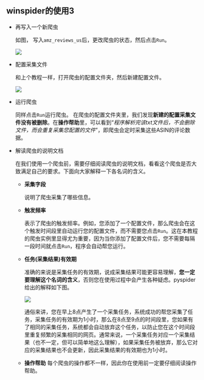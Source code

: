 ## winspider的使用3

* 再写入一个新爬虫

    如图， 写入`amz_reviews_us`后，更改爬虫的状态，然后点击`Run`。
    
    ![](https://box.kancloud.cn/cc0cc4d5aca806c2ff7b3e330eb92b3a_1431x45.png)
    
* 配置采集文件

	和上个教程一样，打开爬虫的配置文件夹，然后新建配置文件。
    
    ![](https://box.kancloud.cn/d8e9de7f8ecad6aeb73722a1091c2847_1107x324.png)
    
* 运行爬虫

	同样点击`Run`运行爬虫。
   	在爬虫的配置文件夹里，我们发现**新建的配置采集文件没有被删除**。在**操作帮助**里，可以看到“*程序解析完该txt文件后，不会删除文件，而会重复采集您配置的文件*”，即爬虫会定时采集这些ASIN的评论数据。

* 解读爬虫的说明文档
	
    在我们使用一个爬虫前，需要仔细阅读爬虫的说明文档，看看这个爬虫是否大致满足自己的要求。下面向大家解释一下各名词的含义。
    
    * **采集字段**
    	
        说明了爬虫采集了哪些信息。
     
    * **触发频率**
    	
        表示了爬虫的触发频率。例如，您添加了一个配置文件，那么爬虫会在这个触发时间段里自动运行您的配置文件，而不需要您点击`Run`。这在本教程的爬虫实例里显得尤为重要，因为当你添加了配置文件后，您不需要每隔一段时间就点击`Run`，程序会自动帮您运行。
    
    * **任务(采集结果)有效期**
		
        准确的来说是采集任务的有效期，说成采集结果可能更容易理解，**您一定要理解这个名词的含义**，否则您在使用过程中会产生各种疑虑。pyspider给出的解释如下图。
    
    	![](https://box.kancloud.cn/6b90d1ed22500eb62d4fb86e46431f95_719x253.png)
        
        通俗来讲，您在早上8点产生了一个采集任务，系统成功的帮您采集了任务，采集任务的有效期为1小时，那么在8点至9点的时间段里，您如果有了相同的采集任务，系统都会自动放弃这个任务，以防止您在这个时间段里重复频繁的采集相同的网页。通常来说，一个采集任务对应一个采集结果（也不一定，但可以简单地这么理解），如果采集任务被放弃，那么它对应的采集结果也不会更新，因此采集结果的有效期也为1小时。
        
	* **操作帮助**
        每个爬虫的操作都不一样，因此你在使用前一定要仔细阅读操作帮助。